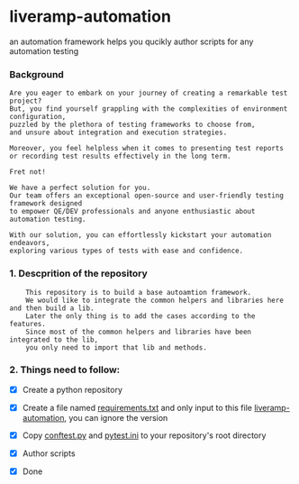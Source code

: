 # liveramp-automation
an automation framework helps you qucikly author scripts for any automation testing 



### Background

    Are you eager to embark on your journey of creating a remarkable test project? 
    But, you find yourself grappling with the complexities of environment configuration, 
    puzzled by the plethora of testing frameworks to choose from, 
    and unsure about integration and execution strategies. 

    Moreover, you feel helpless when it comes to presenting test reports 
    or recording test results effectively in the long term.

    Fret not!

    We have a perfect solution for you. 
    Our team offers an exceptional open-source and user-friendly testing framework designed 
    to empower QE/DEV professionals and anyone enthusiastic about automation testing. 
    
    With our solution, you can effortlessly kickstart your automation endeavors, 
    exploring various types of tests with ease and confidence.


### 1. Descprition of the repository
        This repository is to build a base autoamtion framework. 
        We would like to integrate the common helpers and libraries here and then build a lib.
        Later the only thing is to add the cases according to the features. 
        Since most of the common helpers and libraries have been integrated to the lib, 
        you only need to import that lib and methods.

### 2. Things need to follow:  
- [x] Create a python repository
- [x] Create a file named [requirements.txt](credentials/requirements.txt) and only input to this file [liveramp-automation](liveramp-automation), you can ignore the version
- [x] Copy [conftest.py](conftest.py) and [pytest.ini](pytest.ini) to your repository's root directory
- [x] Author scripts
- [x] Done


